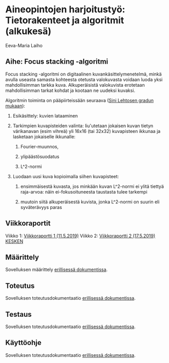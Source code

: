 # Aineopintojen harjoitustyö: Tietorakenteet ja algoritmit (alkukesä)

Eeva-Maria Laiho

## Aihe: Focus stacking -algoritmi

Focus stacking -algoritmi on digitaalinen kuvankäsittelymenetelmä, minkä avulla useasta samasta kohteesta otetusta valokuvasta voidaan luoda yksi mahdollisimman tarkka kuva. Alkuperäisistä valokuvista erotetaan mahdollisimman tarkat kohdat ja kootaan ne uudeksi kuvaksi.

Algoritmin toiminta on pääpiirteissään seuraava ([Sini Lehtosen gradun mukaan](https://helda.helsinki.fi/bitstream/handle/10138/154047/GraduSini.pdf?sequence=3)):

1. Esikäsittely: kuvien lataaminen 

2. Tarkimpien kuvapisteiden valinta: liu'utetaan jokaisen kuvan tietyn värikanavan (esim vihreä) yli 16x16 (tai 32x32) kuvapisteen ikkunaa ja lasketaan jokaiselle ikkunalle:

    1. Fourier-muunnos,

    2. ylipäästösuodatus

    3. L^2-normi

3. Luodaan uusi kuva kopioimalla siihen kuvapisteet:
    
    1. ensimmäisestä kuvasta, jos minkään kuvan L^2-normi ei ylitä tiettyä raja-arvoa: näin ei-fokusoituneesta taustasta tulee tarkempi
    
    2. muutoin siitä alkuperäisestä kuvista, jonka L^2-normi on suurin eli syväterävyys paras


## Viikkoraportit

Viikko 1: [Viikkoraportti 1 (11.5.2019)](documentation/week1.md)
Viikko 2: [Viikkoraportti 2 (17.5.2019) KESKEN](documentation/week2.md)

## Määrittely

Sovelluksen määrittely [erillisessä dokumentissa](documentation/specification.md).

## Toteutus

Sovelluksen toteutusdokumentaatio [erillisessä dokumentissa](documentation/implementation.md).

## Testaus

Sovelluksen toteutusdokumentaatio [erillisessä dokumentissa](documentation/testing.md).

## Käyttöohje

Sovelluksen toteutusdokumentaatio [erillisessä dokumentissa](documentation/userguide.md).
